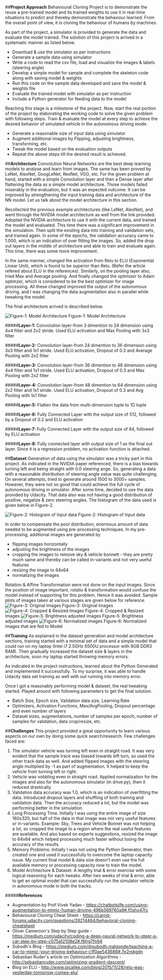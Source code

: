 ##**Project Approach**
Behavioural Cloning Project is to demonstrate the reuse a pre-trained model and its trained weights to use it in real-time situations to predict and thereby demonstrate the behaviour learned.  From the overall point of view, it is cloning the behaviour of humans by machines. 

As part of the project, a simulator is provided to generate the data and evaluate the model trained.  The solution of this project is arrived in a systematic manner as listed below.

- Download & use the simulator as per instructions
- Generate a sample data using simulator
- Write a code to read the csv file, load and visualize the images & labels (steering angle)
- Develop a simple model for sample and complete the skeleton code along with saving model & weights
- Run this code on the sample data developed and save the model & weights file
- Evaluate the trained model with simulator as per instruction
- Include a Python generator for feeding data to the model

Reaching this stage is a milestone of the project.  Now, start the real portion of the project by elaborating the working code to solve the given problem with following steps.  Train & evaluate the model at every step to achieve the desired behavior of simulated vehicle in the autonomous driving mode.

- Generate a reasonable size of input data using simulator
- Augment additional images by Flipping, adjusting brightness, transforming, etc.
- Tweak the model based on the evaluation outputs
- Repeat the above steps till the desired result is achieved.

##**Architecture**
Convolution Neural Networks are the best deep learning models to analyse and learn from images. The same has been proved by LeNet, AlexNet, GoogLeNet, ResNet, VGG, etc.  For the given problem at hand, started with a simple Convolution layer and then a Dense layer after flattening the data as a simple model architecture.  Those models failed miserably in the evaluation, but it was an expected outcome. It can be improved by strengthening the input training data and architecture of the NN model.  Let us talk about the model architecture in this section.  

Recollected the previous example architectures (like LeNet, AlexNet), and went through the NVIDIA model architecture as well from the link provided.  Adopted the NVIDIA architecture to use it with the current data, and trained the model and evaluated.  This time there was a significant improvement in the simulation. Then split the existing data into training and validation sets, and trained again.  In some of the epochs, the validation accuracy came to 1.000, which is an indication of over fitting the images.  So, added the drop out layers in the middle of architecture and able to train and evaluate again.  This time, there was some more improvement.  

In the same manner, changed the activation from Relu to ELU (Exponential Linear Unit), which is found to be superior than Relu. (Refer the article refered about ELU in the references).  Similarly, on the pooling layer also, tried Max and Average pooling.  And finally changed the optimizer to Adam optimzer, which is considered to be the best optimizer for image processing.  All these changed improved the output of the autonomous driving, and I was changing the data augmentation also in parallel while tweaking the model.

The final architecture arrived is described below. 

![Figure-1: Model Architecture](/model.png)
Figure-1: Model Architecture

#####**Layer-1:** Convolution layer-from 3 dimention to 24 dimension using 4x4 filter and 2x2 stride. Used ELU activation and Max Pooling with 3x3 filter

#####**Layer-2:** Convolution layer-from 24 dimention to 36 dimension using 3x3 filter and 1x1 stride. Used ELU activation, Dropout of 0.3 and Average Pooling with 2x2 filter

#####**Layer-3:** Convolution layer-from 36 dimention to 48 dimension using 4x4 filter and 1x1 stride. Used ELU activation, Dropout of 0.3 and Max Pooling with 2x2 filter

#####**Layer-4:** Convolution layer-from 48 dimention to 64 dimension using 2x2 filter and 1x1 stride. Used ELU activation, Dropout of 0.3 and Avg Pooling with 1x1 filter

#####**Layer-5:** Flatten the data from multi-dimension tuple to 1D tuple

#####**Layer-6:** Fully Connected Layer with the output size of 512, followed by a Dropout of 0.2 and ELU activation

#####**Layer-7:** Fully Connected Layer with the output size of 64, followed by ELU activation

#####**Layer-8:** Fully connected layer with output size of 1 as the final out layer.  Since it is a regression problem, no activation function is attached.

##**Dataset**
Generation of data using the simulator was a tricky part in this project.  As indicated in the NVIDIA paper referenced, there is a bias towards turning left and being straight with 0.0 steering ange. So, generating a data with a reasonable distribution of steering angle value was quite challenging.  On several attempts, tried to generate around 1500 to 3000+ samples.  However, they were not so good that could achieve the full cycle of autonomous driving in simulator.  After some time, decided to use the data provided by Udacity.  That data also was not having a good distribution of positive, negatize & zero steering angles.  The histogram of the data used is given below in Figure-2.

![Figure-2: Histogram of Input data](/original_histogram.png)
Figure-2: Histogram of Input data

In order to compensate the poor distribution, enormous amount of data needed to be augmented using pre-processing techniques. In my pre-processing,  additional images are generated by 

 - flipping images horizontally 
 - adjusting the brightness of the images
 - cropping the images to remove sky & vehicle bonnett - they are pretty much same and thereby can be called in-variants and not very useful features
 - resizing the image to 64x64
 - normalizing the images

Rotation & Affine Transformation were not done on the input images.  Since the position of image important, rotatio & transformation would confuse the model instead of supporting for this problem. Hence it was avoided. Sample plots of images taken at various stages are given below for reference.
![Figure-3: Original Images](/original_images.png)
Figure-3: Original Images
![Figure-4: Cropped & Resized Images](/cropped_images.png)
Figure-4: Cropped & Resized Images
![Figure-5: Brightness adjusted images](/brightness_adjusted_images.png)
Figure-5: Brightness adjusted images
![Figure-6: Normalized images](/normalized_images.png)
Figure-6: Normalized images that are fed to Model

##**Training**
As explained in the dataset generation and model architecture sections, training started with a minimal set of data and a simple model that could run on my laptop (Intel i7 2.5GHz 6500U processor with 8GB DDR3 RAM).  Then gradually increased the dataset size & layers in the architecture, soon my laptop started throwing memory errors.

As indicated in the project instructions, learned about the Python Generated and implemented it successfully.  To my surprise, it was able to handle Udacity data set training as well with out running into memory error. 

Once I got a reasonably performing model & dataset, the real tweaking started. Played around with following parameters to get the final solution.

 - Batch Size, Epoch size, Validation data size, Learning Rate
 - Optimizers, Activation Functions, Max/AvgPooling, Dropout percentage
   and even number of layers 
 - Dataset sizes, augmentations, number of
   samples per epoch, number of samples for validation, data
   crop/resize, etc.

##**Challenges**
This project provided a great opportunity to learn various aspects on our own by doing some quick search/research. Few challenges faced are:

 1. The simulator vehicle was turning left even in straight road.  It was very evident that the sample track was biased towards left turn, so used the other track data as well.  And added flipped images with the steering angle multiplied by -1 as part of augmentation.  It helped to keep the vehicle from turning left or right.
 2. Vehicle was vobbling even in straight road.  Applied normalization for the images and also for the autonomous simulator (in drive.py), then it reduced drastically.
 3. Validation data accuracy was 1.0, which is an indication of overfitting the data.  Introduced dropout layers and shuffling of both training and validation data.  Then the accuracy reduced a lot, but the model was performing better in the simulation.
 4. Long Processing Time.  Initially I was using the entire image of size 160x320, but half of the data in that image was not very useful features or in-variants. Example: Sky, Trees and Vehicle Bonnet was not helping a lot, so cropped the image to a region where the real useful features are available.  And also based on experts suggestions, resized the image to 64x64 which helped processing much faster without losing the accuracy of the results.
 5. Memory Problems: Initially I was not using the Python Generator, then created one and used it successfully to overcome the laptop capacity issue.  My current final model & data size doesn't even use the full available memory or processing capacity now to train the model.
 6. Model Architecture & Dataset: A lengthy trial & error exercise with some logical reasoning for each tweaks.  After two weeks of trial & error, able to get an optimal model that can successfully run the simulator vehicle in autonomous mode in both the tracks.

#####**References**

 - Augmentation by Prof.Vivek Yadav -
   https://chatbotslife.com/using-augmentation-to-mimic-human-driving-496b569760a9#.f0shx47rc
 - Behavioural Cloning Cheat Sheet -
   https://carnd-forums.udacity.com/questions/26214464/behavioral-cloning-cheatsheet
 - Oliver Cameroon's Step by Step guide -
   https://medium.com/udacity/coding-a-deep-neural-network-to-steer-a-car-step-by-step-c075a12108e2#.f6hg7fn94
 - Subodh's Blog -
   https://medium.com/@subodh.malgonde/teaching-a-car-to-mimic-your-driving-behaviour-c1f0ae543686#.7e2rokgdn
 - Sebastian Ruder's article on Optimization Algorithms -
   http://sebastianruder.com/optimizing-gradient-descent/ 
 - Blog on ELU -
   http://www.picalike.com/blog/2015/11/28/relu-was-yesterday-tomorrow-comes-elu/
